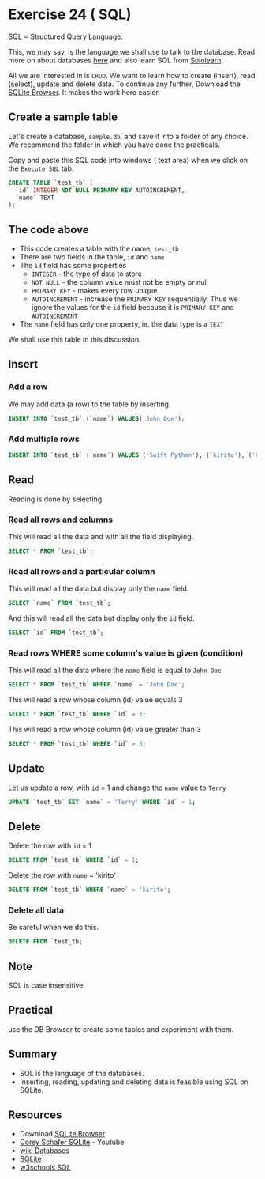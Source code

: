# Exercise 24 ( SQL)

SQL = Structured Query Language.

This, we may say, is the language we shall use to talk to the database. Read more on about databases [here][wiki-what-is-a-bd-site] and also learn SQL from [Sololearn][sololearn-site].

All we are interested in is `CRUD`. We want to learn how to create (insert), read (select), update and delete data. To continue any further, Download the [SQLite Browser][sqlitebrowser-site]. It makes the work here easier.

## Create a sample table

Let's create a database, `sample.db`, and save it into a folder of any choice. We recommend the folder in which you have done the practicals.

Copy and paste this SQL code into windows ( text area) when we click on the `Execute SQL` tab.

```SQL
CREATE TABLE `test_tb` (
  `id` INTEGER NOT NULL PRIMARY KEY AUTOINCREMENT,
  `name` TEXT
);
```

## The code above

- This code creates a table with the name, `test_tb`
- There are two fields in the table, `id` and `name`
- The `id` field has some properties
  - `INTEGER` - the type of data to store
  - `NOT NULL` - the column value must not be empty or null
  - `PRIMARY KEY` - makes every row unique
  - `AUTOINCREMENT` - increase the `PRIMARY KEY` sequentially. Thus we ignore the values for the `id` field because it is `PRIMARY KEY` and `AUTOINCREMENT`
- The `name` field has only one property, ie. the data type is a `TEXT`

We shall use this table in this discussion.

## Insert

### Add a row

We may add data (a row) to the table by inserting.

```SQL
INSERT INTO `test_tb` (`name`) VALUES('John Doe');
```

### Add multiple rows

```SQL
INSERT INTO `test_tb` (`name`) VALUES ('Swift Python'), ('kirito'), ('kevin'), ('spit fire');
```

## Read

Reading is done by selecting.

### Read all rows and columns

This will read all the data and with all the field displaying.

```SQL
SELECT * FROM `test_tb`;
```

### Read all rows and a particular column

This will read all the data but display only the `name` field.

```SQL
SELECT `name` FROM `test_tb`;
```

And this will read all the data but display only the `id` field.

```SQL
SELECT `id` FROM `test_tb`;
```

### Read rows WHERE some column's value is given (condition)

This will read all the data where the `name` field is equal to `John Doe`

```SQL
SELECT * FROM `test_tb` WHERE `name` = 'John Doe';
```

This will read a row whose column (id) value equals 3

```SQL
SELECT * FROM `test_tb` WHERE `id` = 3;
```

This will read a row whose column (id) value greater than 3

```SQL
SELECT * FROM `test_tb` WHERE `id` > 3;
```

## Update

Let us update a row, with `id` = 1 and change the `name` value to `Terry`

```SQL
UPDATE `test_tb` SET `name` = 'Terry' WHERE `id` = 1;
```

## Delete

Delete the row with `id` = 1

```SQL
DELETE FROM `test_tb` WHERE `id` = 1;
```

Delete the row with `name` = 'kirito'

```SQL
DELETE FROM `test_tb` WHERE `name` = 'kirito';
```

### Delete all data

Be careful when we do this.

```SQL
DELETE FROM `test_tb;
```

## Note

SQL is case insensitive

## Practical

use the DB Browser to create some tables and experiment with them.

## Summary

- SQL is the language of the databases.
- Inserting, reading, updating and deleting data is feasible using SQL on SQLite.

## Resources

- Download [SQLite Browser][sqlitebrowser-site]
- [Corey Schafer SQLite][corey-schafer-utube-site] - Youtube
- [wiki Databases][wiki-what-is-a-bd-site]
- [SQLite][sqlitebrowser-site]
- [w3schools SQL][w3schools-site]

#

[wiki-what-is-a-bd-site]: https://en.wikipedia.org/wiki/Database
[sqlitebrowser-site]: https://sqlitebrowser.org/dl/
[w3schools-site]: https://www.w3schools.com/SQL/
[corey-schafer-utube-site]: https://www.youtube.com/watch?v=pd-0G0MigUA
[sqlite-database-tut-site]: https://www.youtube.com/watch?v=zLQ03DeH04c&list=PL-1QdJ8od_eyxntzYQhwCkcVZlqWVrmSf
[sololearn-site]: https://www.sololearn.com/Course/SQL/
